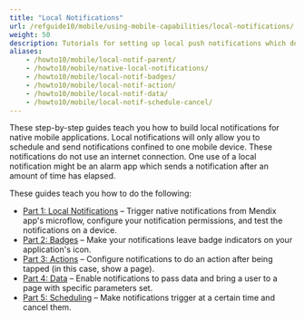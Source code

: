 ```yaml
---
title: "Local Notifications"
url: /refguide10/mobile/using-mobile-capabilities/local-notifications/
weight: 50
description: Tutorials for setting up local push notifications which do not use an internet connection.
aliases:
    - /howto10/mobile/local-notif-parent/
    - /howto10/mobile/native-local-notifications/
    - /howto10/mobile/local-notif-badges/
    - /howto10/mobile/local-notif-action/
    - /howto10/mobile/local-notif-data/
    - /howto10/mobile/local-notif-schedule-cancel/
---
```


These step-by-step guides teach you how to build local notifications for native mobile applications. Local notifications will only allow you to schedule and send notifications confined to one mobile device. These notifications do not use an internet connection. One use of a local notification might be an alarm app which sends a notification after an amount of time has elapsed.

These guides teach you how to do the following:

* [Part 1: Local Notifications](/refguide10/mobile/using-mobile-capabilities/local-notifications/native-local-notifications/) – Trigger native notifications from Mendix app's microflow, configure your notification permissions, and test the notifications on a device.
* [Part 2: Badges](/refguide10/mobile/using-mobile-capabilities/local-notifications/local-notif-badges/) – Make your notifications leave badge indicators on your application's icon.
* [Part 3: Actions](/refguide10/mobile/using-mobile-capabilities/local-notifications/local-notif-action/) – Configure notifications to do an action after being tapped (in this case, show a page).
* [Part 4: Data](/refguide10/mobile/using-mobile-capabilities/local-notifications/local-notif-data/) – Enable notifications to pass data and bring a user to a page with specific parameters set.
* [Part 5: Scheduling](/refguide10/mobile/using-mobile-capabilities/local-notifications/local-notif-schedule-cancel/) – Make notifications trigger at a certain time and cancel them.
